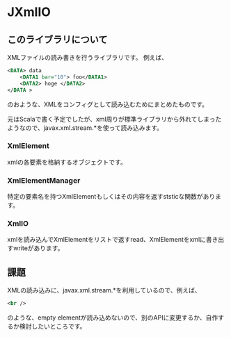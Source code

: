 # JXmlIO

## このライブラリについて

XMLファイルの読み書きを行うライブラリです。
例えば、

```xml
<DATA> data
    <DATA1 bar="10"> foo</DATA1>
    <DATA2> hoge </DATA2>
</DATA >
```

のおような、XMLをコンフィグとして読み込むためにまとめたものです。

元はScalaで書く予定でしたが、xml周りが標準ライブラリから外れてしまったようなので、javax.xml.stream.*を使って読み込みます。

### XmlElement

xmlの各要素を格納するオブジェクトです。

### XmlElementManager

特定の要素名を持つXmlElementもしくはその内容を返すststicな関数があります。

### XmlIO

xmlを読み込んでXmlElementをリストで返すread、XmlElementをxmlに書き出すwriteがあります。

## 課題

XMLの読み込みに、javax.xml.stream.*を利用しているので、例えば、

```xml
<br />
```

のような、empty elementが読み込めないので、別のAPIに変更するか、自作するか検討したいところです。

